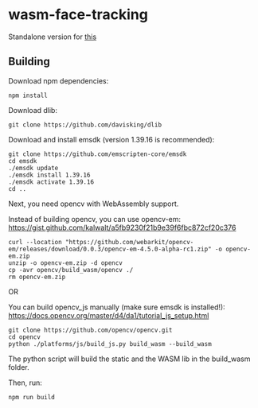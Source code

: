 # wasm-face-tracking

Standalone version for [this](https://github.com/conix-center/ARENA-core/tree/master/face-tracking)

## Building

Download npm dependencies:
```shell
npm install
```

Download dlib:
```shell
git clone https://github.com/davisking/dlib
```

Download and install emsdk (version 1.39.16 is recommended):
```shell
git clone https://github.com/emscripten-core/emsdk
cd emsdk
./emsdk update
./emsdk install 1.39.16
./emsdk activate 1.39.16
cd ..
```

Next, you need opencv with WebAssembly support.

Instead of building opencv, you can use opencv-em: https://gist.github.com/kalwalt/a5fb9230f21b9e39f6fbc872cf20c376
```shell
curl --location "https://github.com/webarkit/opencv-em/releases/download/0.0.3/opencv-em-4.5.0-alpha-rc1.zip" -o opencv-em.zip
unzip -o opencv-em.zip -d opencv
cp -avr opencv/build_wasm/opencv ./
rm opencv-em.zip
```

OR

You can build opencv_js manually (make sure emsdk is installed!): https://docs.opencv.org/master/d4/da1/tutorial_js_setup.html
```shell
git clone https://github.com/opencv/opencv.git
cd opencv
python ./platforms/js/build_js.py build_wasm --build_wasm
```
The python script will build the static and the WASM lib in the build_wasm folder.

Then, run:
```shell
npm run build
```
